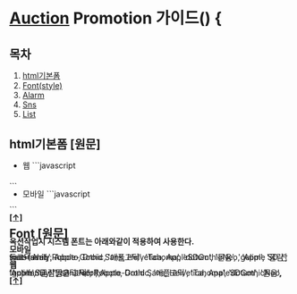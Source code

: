 
# [Auction](http://www.auction.co.kr) Promotion  가이드() {


## <a name='TOC'><a name='TOC'>목차</a>

  1. [html기본폼](#default)
  1. [Font(style)](#font)  
  1. [Alarm](https://github.com/Guide-Line/Auction-promotion-guide/tree/master/time#alarm)
  1. [Sns](https://github.com/Guide-Line/Auction-promotion-guide/tree/master/sns#sns)
  1. [List](https://github.com/Guide-Line/Auction-promotion-guide/tree/master/list#list)
  

  
 ## <a name='default'>html기본폼</a> [원문]

   - 웹
    ```javascript
<!DOCTYPE html PUBLIC "-//W3C//DTD XHTML 1.0 Transitional//EN" "http://www.w3.org/TR/xhtml1/DTD/xhtml1-transitional.dtd">
<html xmlns="http://www.w3.org/1999/xhtml">
<head>
<meta http-equiv="Content-Type" content="text/html; charset=euc-kr" />
<meta http-equiv="X-UA-Compatible" content="IE=edge,chrome=1" />

<!-- cmtool 하단 상품 운영시 jquery 는 주석처리한후 업로드 한다 -->
<script type="text/javascript" src="http://script.auction.co.kr/common/jquery.js"></script>


<title>옥션 - 프로모션명</title>
<style>
  *{padding: 0; margin:0; border: 0;}
  #p_wrapper{position:relative; width:100%; line-height: 0px;}
  #p_wrapper img{vertical-align: top; line-height: 0px;}
  
  #p_header{position: relative; width:100%;}
  #p_contents{position: relative; width:100%;}
  #p_footer{position: relative; width:100%;}
</style>
</head>

<body>
  <div id="p_wrapper">
    <div id="p_header">
      
    </div>
    <div id="p_contents">
      
    </div>
    <div id="p_contents">
      
    </div>
  </div>
</body>
</html>
   ``` 

   - 모바일
    ```javascript
<!DOCTYPE html PUBLIC "-//W3C//DTD XHTML 1.0 Transitional//EN" "http://www.w3.org/TR/xhtml1/DTD/xhtml1-transitional.dtd">
<html xmlns="http://www.w3.org/1999/xhtml">
<head>
<meta http-equiv="Content-Type" content="text/html; charset=euc-kr" />
<meta http-equiv="X-UA-Compatible" content="IE=edge,chrome=1" />

<!-- cmtool 하단 상품 운영시 jquery 는 주석처리한후 업로드 한다 -->
<script type="text/javascript" src="http://script.auction.co.kr/common/jquery.js"></script>


<title>옥션 - 프로모션명</title>
<style>
  *{padding: 0; margin:0; border: 0;}
  #p_wrapper{position:relative; width:100%; line-height: 0px; max-width:640px; margin: 0 auto}
  #p_wrapper img{vertical-align: top; line-height: 0px; width:100%;}
  
  #p_header{position: relative; width:100%;}
  #p_contents{position: relative; width:100%;}
  #p_footer{position: relative; width:100%;}
</style>
</head>

<body>
  <div id="p_wrapper">
    <div id="p_header">
      
    </div>
    <div id="p_contents">
      
    </div>
    <div id="p_contents">
      
    </div>
  </div>
</body>
</html>
   ```

**[[↑]](#TOC)**



## <a name='font'>Font</a> [원문]
   
 
**옥션작업시 시스템 폰트는 아래와같이 적용하여 사용한다.**

**모바일**

font-family:Roboto, Droid Sans, Helvetica, AppleSDGothicNeo, 'Apple SD 산돌고딕 Neo', Apple-Gothic, '애플고딕', 'Tahoma', 'dotum', '돋움', 'gulim', '굴림', sans-serif;

**웹**

font-family:"맑은 고딕", Roboto, Droid Sans, Helvetica, AppleSDGothicNeo, 'Apple SD 산돌고딕 Neo', Apple-Gothic, '애플고딕', 'Tahoma', 'dotum', '돋움', 'gulim', '굴림', sans-serif;


**[[↑]](#TOC)**



